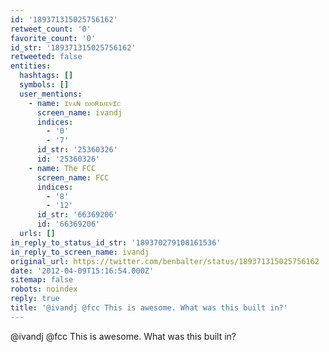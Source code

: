 ```yaml
---
id: '189371315025756162'
retweet_count: '0'
favorite_count: '0'
id_str: '189371315025756162'
retweeted: false
entities:
  hashtags: []
  symbols: []
  user_mentions:
    - name: ɪᴠᴀɴ ᴅᴊᴏʀᴅᴊᴇᴠɪᴄ
      screen_name: ivandj
      indices:
        - '0'
        - '7'
      id_str: '25360326'
      id: '25360326'
    - name: The FCC
      screen_name: FCC
      indices:
        - '8'
        - '12'
      id_str: '66369206'
      id: '66369206'
  urls: []
in_reply_to_status_id_str: '189370279108161536'
in_reply_to_screen_name: ivandj
original_url: https://twitter.com/benbalter/status/189371315025756162
date: '2012-04-09T15:16:54.000Z'
sitemap: false
robots: noindex
reply: true
title: '@ivandj @fcc This is awesome. What was this built in?'
---
```


@ivandj @fcc This is awesome. What was this built in?